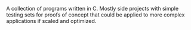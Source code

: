 A collection of programs written in C. Mostly side projects with simple testing sets for proofs of concept that could be applied to more complex applications if scaled and optimized.
